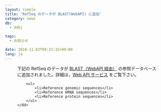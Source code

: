 ```yaml
---
layout: simple
title: 'RefSeq のデータが BLAST(WebAPI) に追加'
category: news
db:
  - ddbj

tags:
  - お知らせ

date: 2010-11-02T09:33:32+09:00
lang: ja
---
```


<dl>
    <dd>下記の RefSeq のデータが <a href="http://www.xml.nig.ac.jp/wabi/Method?mode=methodList&amp;lang=jp&amp;serviceName=Blast">BLAST（WebAPI 経由）</a> の参照データベースに追加されました。詳細は，<a href="http://www.xml.nig.ac.jp/index_jp.html">Web API サービス</a> をご覧下さい。

        <ul>
            <li>Reference genomic sequences</li>
            <li>Reference mRNA sequences</li>
            <li>Reference protein sequences</li>
        </ul>
    </dd>
</dl>
